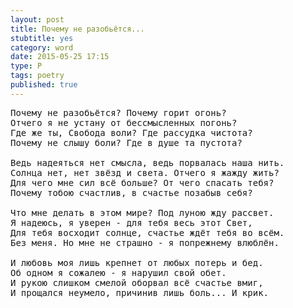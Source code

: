 ```yaml
---
layout: post
title: Почему не разобьётся...
stubtitle: yes
category: word
date: 2015-05-25 17:15
type: P
tags: poetry
published: true
---
```


<pre>
Почему не разобьётся? Почему горит огонь?
Отчего я не устану от бессмысленных погонь?
Где же ты, Свобода воли? Где рассудка чистота?
Почему не слышу боли? Где в душе та пустота?

Ведь надеяться нет смысла, ведь порвалась наша нить.
Солнца нет, нет звёзд и света. Отчего я жажду жить?
Для чего мне сил всё больше? От чего спасать тебя?
Почему тобою счастлив, в счастье позабыв себя?

Что мне делать в этом мире? Под луною жду рассвет.
Я надеюсь, я уверен - для тебя весь этот Свет,
Для тебя восходит солнце, счастье ждёт тебя во всём.
Без меня. Но мне не страшно - я попрежнему влюблён.

И любовь моя лишь крепнет от любых потерь и бед.
Об одном я сожалею - я нарушил свой обет.
И рукою слишком смелой оборвал всё счастье вмиг,
И прощался неумело, причинив лишь боль... И крик.
</pre>
